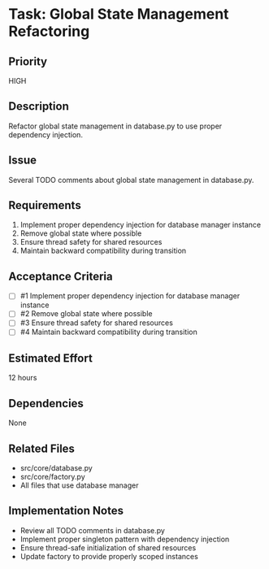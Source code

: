 # Task: Global State Management Refactoring

## Priority
HIGH

## Description
Refactor global state management in database.py to use proper dependency injection.

## Issue
Several TODO comments about global state management in database.py.

## Requirements
1. Implement proper dependency injection for database manager instance
2. Remove global state where possible
3. Ensure thread safety for shared resources
4. Maintain backward compatibility during transition

## Acceptance Criteria
<!-- AC:BEGIN -->
- [ ] #1 Implement proper dependency injection for database manager instance
- [ ] #2 Remove global state where possible
- [ ] #3 Ensure thread safety for shared resources
- [ ] #4 Maintain backward compatibility during transition
<!-- AC:END -->

## Estimated Effort
12 hours

## Dependencies
None

## Related Files
- src/core/database.py
- src/core/factory.py
- All files that use database manager

## Implementation Notes
- Review all TODO comments in database.py
- Implement proper singleton pattern with dependency injection
- Ensure thread-safe initialization of shared resources
- Update factory to provide properly scoped instances